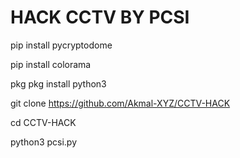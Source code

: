 # HACK CCTV BY PCSI

pip install pycryptodome

pip install colorama

pkg pkg install python3

git clone https://github.com/Akmal-XYZ/CCTV-HACK

cd CCTV-HACK

python3 pcsi.py
